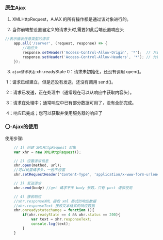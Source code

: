 ### 原生Ajax

1. XMLHttpRequest，AJAX 的所有操作都是通过该对象进行的。

2. 当你前端想设置自定义的请求头时,需要如此后端设置响应头

```js
//表示接收任意类型的请求					
    app.all('/server', (request, response) => { 
        //响应头     
        response.setHeader('Access-Control-Allow-Origin', '*');  // 允许跨域 
        response.setHeader('Access-Control-Allow-Headers', '*'); // 允许自定义响应头
    });
```

3. `ajax请求状态`:xhr.readyState
   0：请求未初始化，还没有调用 open()。

 ​	1：请求已经建立，但是还没有发送，还没有调用 send()。

 ​	2：请求已发送，正在处理中（通常现在可以从响应中获取内容头）。

 ​	3：请求在处理中；通常响应中已有部分数据可用了，没有全部完成。

 ​	4：响应已完成；您可以获取并使用服务器的响应了



### 〇-Ajax的使用
使用步骤:
```js
    // 1) 创建 XMLHttpRequest 对象
    var xhr = new XMLHttpRequest();

    // 2) 设置请求信息
    xhr.open(method, url);
    //可以设置请求头，一般不设置
    xhr.setRequestHeader('Content-Type', 'application/x-www-form-urlencoded');

    // 3) 发送请求
    xhr.send(body) //get 请求不传 body 参数，只有 post 请求使用

    // 4) 接收响应
    //xhr.responseXML 接收 xml 格式的响应数据
    //xhr.responseText 接收文本格式的响应数据
    xhr.onreadystatechange = function (){
        if(xhr.readyState == 4 && xhr.status == 200){
            var text = xhr.responseText;
            console.log(text);
        }
    }
```